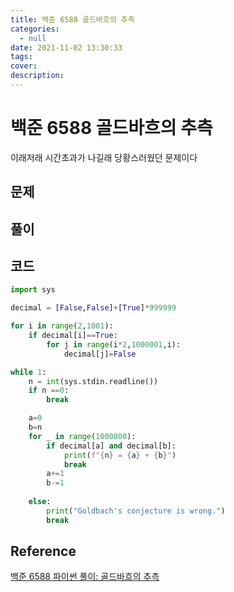 ```yaml
---
title: 백준 6588 골드바흐의 추측
categories:
  - null
date: 2021-11-02 13:30:33
tags:
cover:
description:
---
```

<!-- 
튜토리얼, 하우 투 가이드, 설명 ,레퍼런스 
https://documentation.divio.com/tutorials/
-->

# 백준 6588 골드바흐의 추측

이래저래 시간초과가 나길래 당황스러웠던 문제이다

## 문제

## 풀이

## 코드
```python
import sys

decimal = [False,False]+[True]*999999

for i in range(2,1001):
    if decimal[i]==True:
        for j in range(i*2,1000001,i):
            decimal[j]=False

while 1:
    n = int(sys.stdin.readline())
    if n ==0:
        break

    a=0
    b=n
    for _ in range(1000000):
        if decimal[a] and decimal[b]:
            print(f"{n} = {a} + {b}")
            break
        a+=1
        b-=1
        
    else:
        print("Goldbach's conjecture is wrong.")
        break
```
## Reference

[백준 6588 파이썬 풀이: 골드바흐의 추측](https://yoonsang-it.tistory.com/52)